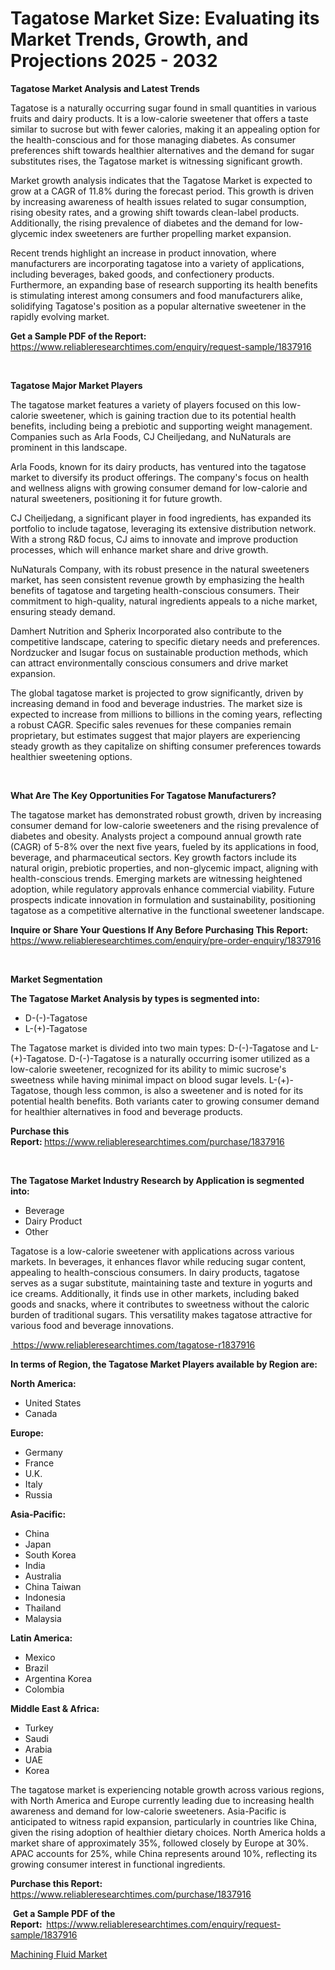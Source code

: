 <p><h1>Tagatose Market Size: Evaluating its Market Trends, Growth, and Projections 2025 - 2032</h1></p><p><strong>Tagatose Market Analysis and Latest Trends</strong></p>
<p><p>Tagatose is a naturally occurring sugar found in small quantities in various fruits and dairy products. It is a low-calorie sweetener that offers a taste similar to sucrose but with fewer calories, making it an appealing option for the health-conscious and for those managing diabetes. As consumer preferences shift towards healthier alternatives and the demand for sugar substitutes rises, the Tagatose market is witnessing significant growth.</p><p>Market growth analysis indicates that the Tagatose Market is expected to grow at a CAGR of 11.8% during the forecast period. This growth is driven by increasing awareness of health issues related to sugar consumption, rising obesity rates, and a growing shift towards clean-label products. Additionally, the rising prevalence of diabetes and the demand for low-glycemic index sweeteners are further propelling market expansion.</p><p>Recent trends highlight an increase in product innovation, where manufacturers are incorporating tagatose into a variety of applications, including beverages, baked goods, and confectionery products. Furthermore, an expanding base of research supporting its health benefits is stimulating interest among consumers and food manufacturers alike, solidifying Tagatose's position as a popular alternative sweetener in the rapidly evolving market.</p></p>
<p><strong>Get a Sample PDF of the Report:&nbsp;</strong> <a href="https://www.reliableresearchtimes.com/enquiry/request-sample/1837916?utm_campaign=2275&utm_medium=2&utm_source=Github&utm_content=ia&utm_term=31032025&utm_id=tagatose">https://www.reliableresearchtimes.com/enquiry/request-sample/1837916</a></p>
<p>&nbsp;</p>
<p><strong>Tagatose Major Market Players</strong></p>
<p><p>The tagatose market features a variety of players focused on this low-calorie sweetener, which is gaining traction due to its potential health benefits, including being a prebiotic and supporting weight management. Companies such as Arla Foods, CJ Cheiljedang, and NuNaturals are prominent in this landscape.</p><p>Arla Foods, known for its dairy products, has ventured into the tagatose market to diversify its product offerings. The company's focus on health and wellness aligns with growing consumer demand for low-calorie and natural sweeteners, positioning it for future growth.</p><p>CJ Cheiljedang, a significant player in food ingredients, has expanded its portfolio to include tagatose, leveraging its extensive distribution network. With a strong R&D focus, CJ aims to innovate and improve production processes, which will enhance market share and drive growth.</p><p>NuNaturals Company, with its robust presence in the natural sweeteners market, has seen consistent revenue growth by emphasizing the health benefits of tagatose and targeting health-conscious consumers. Their commitment to high-quality, natural ingredients appeals to a niche market, ensuring steady demand.</p><p>Damhert Nutrition and Spherix Incorporated also contribute to the competitive landscape, catering to specific dietary needs and preferences. Nordzucker and Isugar focus on sustainable production methods, which can attract environmentally conscious consumers and drive market expansion.</p><p>The global tagatose market is projected to grow significantly, driven by increasing demand in food and beverage industries. The market size is expected to increase from millions to billions in the coming years, reflecting a robust CAGR. Specific sales revenues for these companies remain proprietary, but estimates suggest that major players are experiencing steady growth as they capitalize on shifting consumer preferences towards healthier sweetening options.</p></p>
<p>&nbsp;</p>
<p><strong>What Are The Key Opportunities For Tagatose Manufacturers?</strong></p>
<p><p>The tagatose market has demonstrated robust growth, driven by increasing consumer demand for low-calorie sweeteners and the rising prevalence of diabetes and obesity. Analysts project a compound annual growth rate (CAGR) of 5-8% over the next five years, fueled by its applications in food, beverage, and pharmaceutical sectors. Key growth factors include its natural origin, prebiotic properties, and non-glycemic impact, aligning with health-conscious trends. Emerging markets are witnessing heightened adoption, while regulatory approvals enhance commercial viability. Future prospects indicate innovation in formulation and sustainability, positioning tagatose as a competitive alternative in the functional sweetener landscape.</p></p>
<p><strong>Inquire or Share Your Questions If Any Before Purchasing This Report:</strong> <a href="https://www.reliableresearchtimes.com/enquiry/pre-order-enquiry/1837916?utm_campaign=2275&utm_medium=2&utm_source=Github&utm_content=ia&utm_term=31032025&utm_id=tagatose">https://www.reliableresearchtimes.com/enquiry/pre-order-enquiry/1837916</a></p>
<p>&nbsp;</p>
<p><strong>Market Segmentation</strong></p>
<p><strong>The Tagatose Market Analysis by types is segmented into:</strong></p>
<p><ul><li>D-(-)-Tagatose</li><li>L-(+)-Tagatose</li></ul></p>
<p><p>The Tagatose market is divided into two main types: D-(-)-Tagatose and L-(+)-Tagatose. D-(-)-Tagatose is a naturally occurring isomer utilized as a low-calorie sweetener, recognized for its ability to mimic sucrose's sweetness while having minimal impact on blood sugar levels. L-(+)-Tagatose, though less common, is also a sweetener and is noted for its potential health benefits. Both variants cater to growing consumer demand for healthier alternatives in food and beverage products.</p></p>
<p><strong>Purchase this Report:&nbsp;</strong><a href="https://www.reliableresearchtimes.com/purchase/1837916?utm_campaign=2275&utm_medium=2&utm_source=Github&utm_content=ia&utm_term=31032025&utm_id=tagatose">https://www.reliableresearchtimes.com/purchase/1837916</a></p>
<p>&nbsp;</p>
<p><strong>The Tagatose Market Industry Research by Application is segmented into:</strong></p>
<p><ul><li>Beverage</li><li>Dairy Product</li><li>Other</li></ul></p>
<p><p>Tagatose is a low-calorie sweetener with applications across various markets. In beverages, it enhances flavor while reducing sugar content, appealing to health-conscious consumers. In dairy products, tagatose serves as a sugar substitute, maintaining taste and texture in yogurts and ice creams. Additionally, it finds use in other markets, including baked goods and snacks, where it contributes to sweetness without the caloric burden of traditional sugars. This versatility makes tagatose attractive for various food and beverage innovations.</p></p>
<p><a href="https://www.reliableresearchtimes.com/tagatose-r1837916?utm_campaign=2275&utm_medium=2&utm_source=Github&utm_content=ia&utm_term=31032025&utm_id=tagatose">&nbsp;https://www.reliableresearchtimes.com/tagatose-r1837916</a></p>
<p><strong>In terms of Region, the Tagatose Market Players available by Region are:</strong></p>
<p>
    <p> <strong> North America: </strong>
        <ul>
            <li>United States</li>
            <li>Canada</li>
        </ul>
        </p> 
    <p> <strong> Europe: </strong>
        <ul>
            <li>Germany</li>
            <li>France</li>
            <li>U.K.</li>
            <li>Italy</li>
            <li>Russia</li>
        </ul>
        </p> 
    <p> <strong> Asia-Pacific: </strong>
        <ul>
            <li>China</li>
            <li>Japan</li>
            <li>South Korea</li>
            <li>India</li>
            <li>Australia</li>
            <li>China Taiwan</li>
            <li>Indonesia</li>
            <li>Thailand</li>
            <li>Malaysia</li>
        </ul>
        </p> 
    <p> <strong> Latin America: </strong>
        <ul>
            <li>Mexico</li>
            <li>Brazil</li>
            <li>Argentina Korea</li>
            <li>Colombia</li>
        </ul>
        </p> 
    <p> <strong> Middle East & Africa: </strong>
        <ul>
            <li>Turkey</li>
            <li>Saudi</li>
            <li>Arabia</li>
            <li>UAE</li>
            <li>Korea</li>
        </ul>
    </p>
    </p>
<p><p>The tagatose market is experiencing notable growth across various regions, with North America and Europe currently leading due to increasing health awareness and demand for low-calorie sweeteners. Asia-Pacific is anticipated to witness rapid expansion, particularly in countries like China, given the rising adoption of healthier dietary choices. North America holds a market share of approximately 35%, followed closely by Europe at 30%. APAC accounts for 25%, while China represents around 10%, reflecting its growing consumer interest in functional ingredients.</p></p>
<p><strong>Purchase this Report: </strong><a href="https://www.reliableresearchtimes.com/purchase/1837916?utm_campaign=2275&utm_medium=2&utm_source=Github&utm_content=ia&utm_term=31032025&utm_id=tagatose">https://www.reliableresearchtimes.com/purchase/1837916</a></p>
<p>&nbsp;<strong>Get a Sample PDF of the Report:&nbsp;&nbsp;</strong><a href="https://www.reliableresearchtimes.com/enquiry/request-sample/1837916?utm_campaign=2275&utm_medium=2&utm_source=Github&utm_content=ia&utm_term=31032025&utm_id=tagatose">https://www.reliableresearchtimes.com/enquiry/request-sample/1837916</a></p>
<p><strong></strong></p>
<p><p><a href="https://github.com/DianaWilson796/Market-Research-Report-List-2/blob/main/machining-fluid-market.md?utm_campaign=2275&utm_medium=2&utm_source=Github&utm_content=ia&utm_term=31032025&utm_id=tagatose">Machining Fluid Market</a></p></p>
